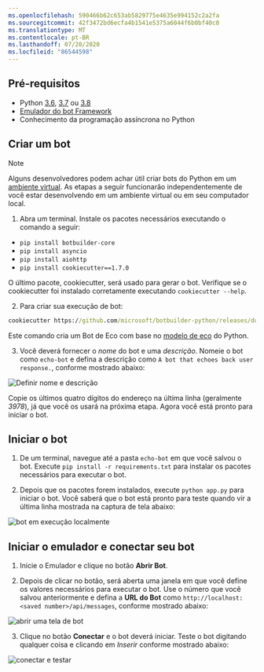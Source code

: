 ```yaml
---
ms.openlocfilehash: 590466b62c653ab5829775e4635e994152c2a2fa
ms.sourcegitcommit: 42f3472bd6ecfa4b1541e5375a6044f6b0bf40c0
ms.translationtype: MT
ms.contentlocale: pt-BR
ms.lasthandoff: 07/20/2020
ms.locfileid: "86544598"
---
```

## <a name="prerequisites"></a>Pré-requisitos

- Python [3.6](https://www.python.org/downloads/release/python-369/), [3.7](https://www.python.org/downloads/release/python-375/) ou [3.8](https://www.python.org/downloads/release/python-383/)
- [Emulador do bot Framework](https://aka.ms/bot-framework-emulator-readme)
- Conhecimento da programação assíncrona no Python

## <a name="create-a-bot"></a>Criar um bot

>[!NOTE]
>
> Alguns desenvolvedores podem achar útil criar bots do Python em um [ambiente virtual](https://docs.python.org/3/library/venv.html). As etapas a seguir funcionarão independentemente de você estar desenvolvendo em um ambiente virtual ou em seu computador local. 


1. Abra um terminal. Instale os pacotes necessários executando o comando a seguir:

- `pip install botbuilder-core`
- `pip install asyncio`
- `pip install aiohttp`
- `pip install cookiecutter==1.7.0`

O último pacote, cookiecutter, será usado para gerar o bot. Verifique se o cookiecutter foi instalado corretamente executando `cookiecutter --help`.

2. Para criar sua execução de bot:

```cmd
cookiecutter https://github.com/microsoft/botbuilder-python/releases/download/Templates/echo.zip
```

Este comando cria um Bot de Eco com base no [modelo de eco](https://github.com/microsoft/BotBuilder-Samples/tree/master/generators/python/app/templates/echo) do Python.

3. Você deverá fornecer o *nome* do bot e uma *descrição*. Nomeie o bot como `echo-bot` e defina a descrição como `A bot that echoes back user response.`, conforme mostrado abaixo:

![Definir nome e descrição](../media/python/quickstart/set-name-description.png)

Copie os últimos quatro dígitos do endereço na última linha (geralmente _3978_), já que você os usará na próxima etapa. Agora você está pronto para iniciar o bot.

## <a name="start-you-bot"></a>Iniciar o bot

1. De um terminal, navegue até a pasta `echo-bot` em que você salvou o bot. Execute `pip install -r requirements.txt` para instalar os pacotes necessários para executar o bot.

2. Depois que os pacotes forem instalados, execute `python app.py` para iniciar o bot. Você saberá que o bot está pronto para teste quando vir a última linha mostrada na captura de tela abaixo:

![bot em execução localmente](../media/python/quickstart/bot-running-locally.png)

## <a name="start-the-emulator-and-connect-your-bot"></a>Iniciar o emulador e conectar seu bot

1. Inicie o Emulador e clique no botão **Abrir Bot**.

2. Depois de clicar no botão, será aberta uma janela em que você define os valores necessários para executar o bot. Use o número que você salvou anteriormente e defina a **URL do Bot** como `http://localhost:<saved number>/api/messages`, conforme mostrado abaixo:

![abrir uma tela de bot](../media/python/quickstart/open-bot.png)

3. Clique no botão **Conectar** e o bot deverá iniciar. Teste o bot digitando qualquer coisa e clicando em *Inserir* conforme mostrado abaixo:

![conectar e testar](../media/python/quickstart/connect-and-start.png)
